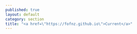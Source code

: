 ```yaml
---
published: true
layout: default
category: section
title: "<a href=\"https://fofnz.github.io\">Current</a>"
---
```



